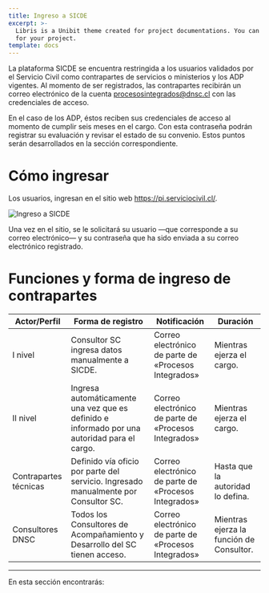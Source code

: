 ```yaml
---
title: Ingreso a SICDE
excerpt: >-
  Libris is a Unibit theme created for project documentations. You can use it
  for your project.
template: docs
---
```

La plataforma SICDE se encuentra restringida a los usuarios validados por el Servicio Civil como contrapartes de servicios o ministerios y los ADP vigentes.
Al momento de ser registrados, las contrapartes recibirán un correo electrónico de la cuenta procesosintegrados@dnsc.cl con las credenciales de acceso.

En el caso de los ADP, éstos reciben sus credenciales de acceso al momento de cumplir seis meses en el cargo. Con esta contraseña podrán registrar su evaluación y revisar el estado de su convenio. Estos puntos serán desarrollados en la sección correspondiente.

# Cómo ingresar
Los usuarios, ingresan en el sitio web https://pi.serviciocivil.cl/.

![Ingreso a SICDE](1.jpg)

Una vez en el sitio, se le solicitará su usuario —que corresponde a su correo electrónico— y su contraseña que ha sido enviada a su correo electrónico registrado.

# Funciones y forma de ingreso de contrapartes

| Actor/Perfil          | Forma de registro                                                                            | Notificación                                         | Duración                                 |
|-----------------------|----------------------------------------------------------------------------------------------|------------------------------------------------------|------------------------------------------|
| I nivel               | Consultor SC ingresa datos manualmente a SICDE.                                              | Correo electrónico de parte de «Procesos Integrados» | Mientras ejerza el cargo.                |
| II nivel              | Ingresa automáticamente una vez que es definido e informado por una autoridad para el cargo. | Correo electrónico de parte de «Procesos Integrados» | Mientras ejerza el cargo.                |
| Contrapartes técnicas | Definido vía oficio por parte del servicio. Ingresado manualmente por Consultor SC.          | Correo electrónico de parte de «Procesos Integrados» | Hasta que la autoridad lo defina.        |
| Consultores DNSC      | Todos los Consultores de Acompañamiento y Desarrollo del SC tienen acceso.                   | Correo electrónico de parte de «Procesos Integrados» | Mientras ejerza la función de Consultor. |

***

En esta sección encontrarás: